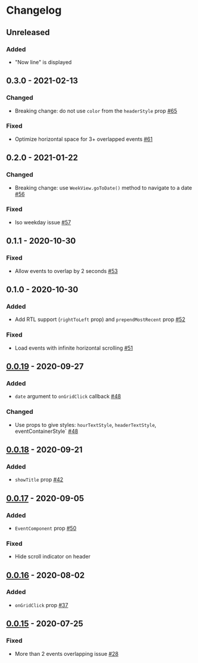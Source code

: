 # Changelog

## Unreleased
### Added
* "Now line" is displayed


## 0.3.0 - 2021-02-13
### Changed
* Breaking change: do not use `color` from the `headerStyle` prop [#65](https://github.com/hoangnm/react-native-week-view/pull/65)

### Fixed
* Optimize horizontal space for 3+ overlapped events [#61](https://github.com/hoangnm/react-native-week-view/pull/61)



## 0.2.0 - 2021-01-22
### Changed
* Breaking change: use `WeekView.goToDate()` method to navigate to a date [#56](https://github.com/hoangnm/react-native-week-view/pull/56)

### Fixed
* Iso weekday issue [#57](https://github.com/hoangnm/react-native-week-view/pull/57)




## 0.1.1 - 2020-10-30
### Fixed
* Allow events to overlap by 2 seconds [#53](https://github.com/hoangnm/react-native-week-view/pull/53)




## 0.1.0 - 2020-10-30
### Added
* Add RTL support (`rightToLeft` prop) and `prependMostRecent` prop [#52](https://github.com/hoangnm/react-native-week-view/pull/52)

### Fixed
* Load events with infinite horizontal scrolling [#51](https://github.com/hoangnm/react-native-week-view/pull/51)




## [0.0.19] - 2020-09-27
### Added
* `date` argument to `onGridClick` callback [#48](https://github.com/hoangnm/react-native-week-view/pull/48)

### Changed
* Use props to give styles: `hourTextStyle`, `headerTextStyle`, eventContainerStyle` [#48](https://github.com/hoangnm/react-native-week-view/pull/48)



## [0.0.18] - 2020-09-21
### Added
* `showTitle` prop [#42](https://github.com/hoangnm/react-native-week-view/pull/42)



## [0.0.17] - 2020-09-05
### Added
* `EventComponent` prop [#50](https://github.com/hoangnm/react-native-week-view/pull/50)

### Fixed
* Hide scroll indicator on header



## [0.0.16] - 2020-08-02
### Added
* `onGridClick` prop [#37](https://github.com/hoangnm/react-native-week-view/pull/37)


## [0.0.15] - 2020-07-25
### Fixed
* More than 2 events overlapping issue [#28](https://github.com/hoangnm/react-native-week-view/pull/28)



[0.0.19]: https://github.com/hoangnm/react-native-week-view/releases/tag/v0.0.19
[0.0.18]: https://github.com/hoangnm/react-native-week-view/releases/tag/v0.0.18
[0.0.17]: https://github.com/hoangnm/react-native-week-view/releases/tag/v0.0.17
[0.0.16]: https://github.com/hoangnm/react-native-week-view/releases/tag/v0.0.16
[0.0.15]: https://github.com/hoangnm/react-native-week-view/releases/tag/v0.0.15
